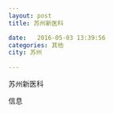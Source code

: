 ```yaml
--- 
layout: post 
title: 苏州新医科

date:   2016-05-03 13:39:56 
categories: 其他  
city: 苏州
  
--- 
```

   
苏州新医科

信息


